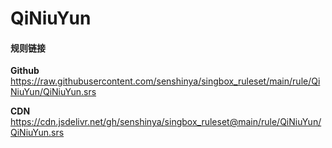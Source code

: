 # QiNiuYun

#### 规则链接

**Github**
https://raw.githubusercontent.com/senshinya/singbox_ruleset/main/rule/QiNiuYun/QiNiuYun.srs

**CDN**
https://cdn.jsdelivr.net/gh/senshinya/singbox_ruleset@main/rule/QiNiuYun/QiNiuYun.srs
